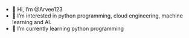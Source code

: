 - 👋 Hi, I’m @Arvee123
- 👀 I’m interested in python programming, cloud engineering, machine learning and AI.
- 🌱 I’m currently learning python programming

